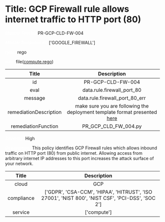 



# Title: GCP Firewall rule allows internet traffic to HTTP port (80)


***<font color="white">Master Test Id:</font>*** PR-GCP-CLD-FW-004

***<font color="white">Master Snapshot Id:</font>*** ['GOOGLE_FIREWALL']

***<font color="white">type:</font>*** rego

***<font color="white">rule:</font>*** file([compute.rego])  
  
  
  
  

|Title|Description|
| :---: | :---: |
|id|PR-GCP-CLD-FW-004|
|eval|data.rule.firewall_port_80|
|message|data.rule.firewall_port_80_err|
|remediationDescription|make sure you are following the deployment template format presented <a href='https://cloud.google.com/compute/docs/reference/rest/v1/firewalls' target='_blank'>here</a>|
|remediationFunction|PR_GCP_CLD_FW_004.py|


***<font color="white">Severity:</font>*** High

***<font color="white">Description:</font>*** This policy identifies GCP Firewall rules which allows inbound traffic on HTTP port (80) from public internet. Allowing access from arbitrary internet IP addresses to this port increases the attack surface of your network.  
  
  

|Title|Description|
| :---: | :---: |
|cloud|GCP|
|compliance|['GDPR', 'CSA-CCM', 'HIPAA', 'HITRUST', 'ISO 27001', 'NIST 800', 'NIST CSF', 'PCI-DSS', 'SOC 2']|
|service|['compute']|



[compute.rego]: https://github.com/prancer-io/prancer-compliance-test/tree/master/google/cloud/compute.rego
